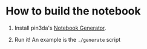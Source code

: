 How to build the notebook
======================

1. Install pin3da's [Notebook Generator](https://github.com/pin3da/notebook-generator).

2. Run it! An example is the `./generate` script
